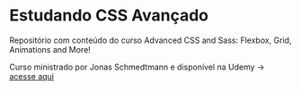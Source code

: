 # Estudando CSS Avançado

Repositório com conteúdo do curso Advanced CSS and Sass: Flexbox, Grid, Animations and More!

Curso ministrado por Jonas Schmedtmann e disponível na Udemy -> [acesse aqui](https://www.udemy.com/advanced-css-and-sass/)
